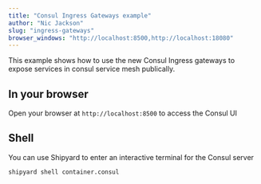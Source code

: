 ```yaml
---
title: "Consul Ingress Gateways example"
author: "Nic Jackson"
slug: "ingress-gateways"
browser_windows: "http://localhost:8500,http://localhost:18080"
---
```


This example shows how to use the new Consul Ingress gateways to expose services in consul 
service mesh publically.

## In your browser

Open your browser at `http://localhost:8500` to access the Consul UI

## Shell

You can use Shipyard to enter an interactive terminal for the Consul server

```
shipyard shell container.consul
```